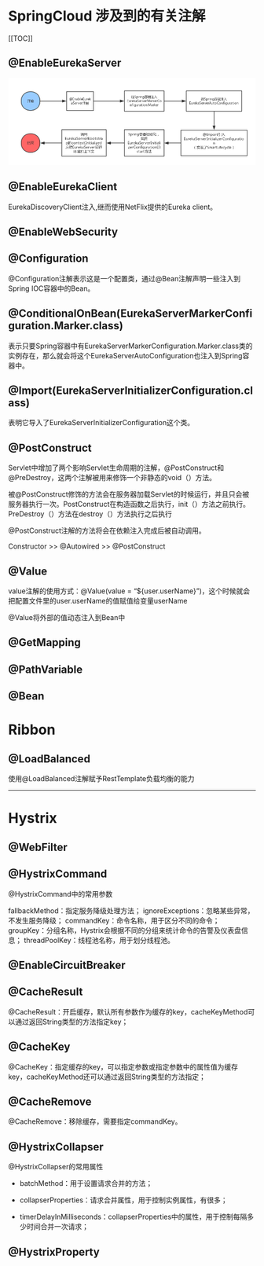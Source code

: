 # SpringCloud 涉及到的有关注解

[[TOC]]

## @EnableEurekaServer

![注解方式启动EurekaServer](../img/@EurekaServerServer.png "注解方式启动EurekaServer")

## @EnableEurekaClient

EurekaDiscoveryClient注入,继而使用NetFlix提供的Eureka client。


## @EnableWebSecurity

## @Configuration

@Configuration注解表示这是一个配置类，通过@Bean注解声明一些注入到Spring IOC容器中的Bean。

## @ConditionalOnBean(EurekaServerMarkerConfiguration.Marker.class)

表示只要Spring容器中有EurekaServerMarkerConfiguration.Marker.class类的实例存在，那么就会将这个EurekaServerAutoConfiguration也注入到Spring容器中。

## @Import(EurekaServerInitializerConfiguration.class)

表明它导入了EurekaServerInitializerConfiguration这个类。

## @PostConstruct
 
Servlet中增加了两个影响Servlet生命周期的注解，@PostConstruct和@PreDestroy，这两个注解被用来修饰一个非静态的void（）方法。

被@PostConstruct修饰的方法会在服务器加载Servlet的时候运行，并且只会被服务器执行一次。PostConstruct在构造函数之后执行，init（）方法之前执行。PreDestroy（）方法在destroy（）方法执行之后执行

@PostConstruct注解的方法将会在依赖注入完成后被自动调用。

Constructor >> @Autowired >> @PostConstruct

## @Value 

value注解的使用方式：@Value(value = “${user.userName}”)，这个时候就会把配置文件里的user.userName的值赋值给变量userName 

@Value将外部的值动态注入到Bean中

## @GetMapping

## @PathVariable

## @Bean

# Ribbon

## @LoadBalanced

使用@LoadBalanced注解赋予RestTemplate负载均衡的能力

---

# Hystrix

## @WebFilter

## @HystrixCommand

@HystrixCommand中的常用参数

fallbackMethod：指定服务降级处理方法；
ignoreExceptions：忽略某些异常，不发生服务降级；
commandKey：命令名称，用于区分不同的命令；
groupKey：分组名称，Hystrix会根据不同的分组来统计命令的告警及仪表盘信息；
threadPoolKey：线程池名称，用于划分线程池。

## @EnableCircuitBreaker

## @CacheResult

@CacheResult：开启缓存，默认所有参数作为缓存的key，cacheKeyMethod可以通过返回String类型的方法指定key；

## @CacheKey

@CacheKey：指定缓存的key，可以指定参数或指定参数中的属性值为缓存key，cacheKeyMethod还可以通过返回String类型的方法指定；

## @CacheRemove

@CacheRemove：移除缓存，需要指定commandKey。

## @HystrixCollapser

@HystrixCollapser的常用属性

- batchMethod：用于设置请求合并的方法；

- collapserProperties：请求合并属性，用于控制实例属性，有很多；

- timerDelayInMilliseconds：collapserProperties中的属性，用于控制每隔多少时间合并一次请求；

## @HystrixProperty





